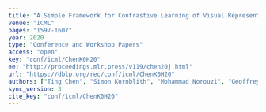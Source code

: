 ```yaml
---
title: "A Simple Framework for Contrastive Learning of Visual Representations."
venue: "ICML"
pages: "1597-1607"
year: 2020
type: "Conference and Workshop Papers"
access: "open"
key: "conf/icml/ChenK0H20"
ee: "http://proceedings.mlr.press/v119/chen20j.html"
url: "https://dblp.org/rec/conf/icml/ChenK0H20"
authors: ["Ting Chen", "Simon Kornblith", "Mohammad Norouzi", "Geoffrey E. Hinton"]
sync_version: 3
cite_key: "conf/icml/ChenK0H20"
---
```

